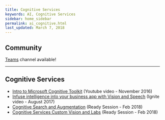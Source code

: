 ```yaml
---
title: Cognitive Services
keywords: AI, Cognitive Services
sidebar: home_sidebar
permalink: ai_cognitive.html
last_updated: March 7, 2018
---
```


## Community
[Teams](https://teams.microsoft.com/l/channel/19%3a06951ef543134852b981ff0983d6cb75%40thread.skype/AI%2520-%2520Cognitive?groupId=dff0a70d-6316-4124-ae5a-e9d06f63ec34&tenantId=72f988bf-86f1-41af-91ab-2d7cd011db47) channel available!

<!-- Add in any communities worth following: blogs, twitter, etc. -->

---

<!-- Here, add in any links to useful resources. The structure is not fixed, it can be grouped by scenario, by tech, or set up as a learning path -->

## Cognitive Services

- [Intro to Microsoft Cognitive Toolkit](https://www.youtube.com/watch?v=9gDDO5ldT-4) (Youtube video - November 2016)
- [Infuse intelligence into your business app with Vision and Speech](https://myignite.microsoft.com/videos/55284) (Ignite video - August 2017)
- [Cognitive Search and Augmentation](https://content.microsoftready.com/FY18Q3/session/DAI-AAAI312) (Ready Session - Feb 2018)
- [Cognitive Services Custom Vision and Labs](https://content.microsoftready.com/FY18Q3/session/DAI-AAAI314) (Ready Session - Feb 2018)
